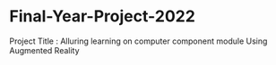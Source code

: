 # Final-Year-Project-2022
Project Title : Alluring learning on computer component module Using Augmented Reality
